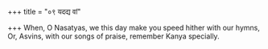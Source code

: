 +++
title = "०९ यदद्य वां"

+++
When, O Nasatyas, we this day make you speed hither with our hymns,  
     Or, Asvins, with our songs of praise, remember Kanya specially.
